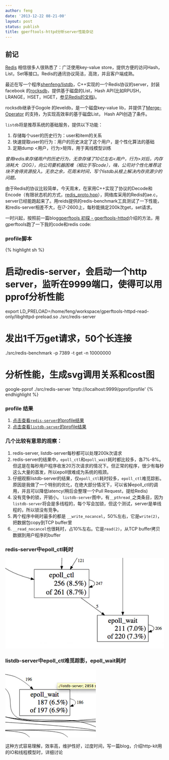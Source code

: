 ```yaml
---
author: feng
date: '2013-12-22 08-21-00'
layout: post
status: publish
title: gperftools-httpd分析server性能杂记
---
```


## 前记

[Redis](http://redis.io/) 相信很多人很熟悉了：广泛使用key-value
store，提供方便的访问Hash，List，Set等接口。Redis的通讯协议简洁，高效，并且客户端成熟。

最近在写一个程序[shenfeng/listdb](https://github.com/shenfeng/listdb)，C++实现的一个Redis协议的server，封装facebook
的[rocksdb](http://rocksdb.org/)，提供基于磁盘的List，Hash API(比如RPUSH，LRANGE，HSET，HGET，[参见Redis的文档](http://redis.io/commands#list))。

rocksdb继承于Gogole 的leveldb，是一个磁盘key-value lib，并提供了[Merge-Operator](https://github.com/facebook/rocksdb/wiki/Merge-Operator)
的支持，为实现高效率的基于磁盘List， Hash API创造了条件。

`listdb`将是推荐系统的基础服务，提供以下功能：

1. 存储每个user的历史行为：user和item的关系
2. 快速提取user的行为：用户的历史决定了这个用户，是个性化算法的基础
3. 定期dump <用户，行为>矩阵，用于离线模型训练

*曾用redis来存储用户的历史行为，无奈存储了10亿左右<用户，行为>对后，内存消耗大（20G），向公司要机器困难（相比于写code），嗨，公司对个性化推荐这块不舍得资源投入。无奈之余，花周末时间，写个listdb从根上解决内存资源少的问题。*

由于Redis的协议比较简单，今天周末，在家用C++实现了协议的Decode和Encode（有限状态机的方式，[redis_proto.hpp](https://github.com/shenfeng/listdb/blob/master/src/redis_proto.hpp)），网络库采用的Redis的ae.c，server已经能跑起来了。用reids提供的redis-benchmark工具测试了一下性能，和redis-server相差不大，在i7-2600上，每秒能搞定200k次get，set请求。

一时兴起，按照前一篇blog[gperftools 初探 -
gperftools-httpd](http://shenfeng.me/gperftools-gperftools-httpd.html)介绍的方法，用gperftools跑了一下我的code和redis
code:

### profile脚本

{% highlight sh %}
# 启动redis-server，会启动一个http server，监听在9999端口，使得可以用pprof分析性能
export LD_PRELOAD=/home/feng/workspace/gperftools-httpd-read-only/libghttpd-preload.so
./src/redis-server

# 发出1千万get请求，50个长连接
./src/redis-benchmark -p 7389 -t get -n 10000000

# 分析性能，生成svg调用关系和cost图
google-pprof ./src/redis-server 'http://localhost:9999/pprof/profile'
{% endhighlight %}

### profile 结果  

1. [点击查看`redis-server`的profile结果](/imgs/redis-server-profile.svg)
2. [点击查看`listdb-server`的profile结果](/imgs/listdb-server-profile.svg)

### 几个比较有意思的观察：

1. redis-server, listdb-server每秒都可以处理200k次请求
2. redis-server的结果中，`epoll_ctl`和`epoll_wait`耗时都比较多，各7%-8%。但这是在每秒用户程序收发20万次请求的情况下。但正常的程序，很少有每秒这么大量的首发，所以epoll很难成为系统的瓶颈。
3. 仔细观察listdb-server的结果，仅`epoll_ctl`耗时较多，`epoll_ctl`难觅踪影。原因是我做了一个特别的优化，在绝大部分情况下，可以省掉epoll_ctl的调用，并且可以降低latency(稍后会整理一个Pull Request，提给Redis)
4. 没有竞争的锁，开销小。 `listdb-server`图中，有`__pthread_`之类条目，因为`listdb-server`将会是多线程的，每个写会加锁，但这个测试，server是单线程的，所以锁没有竞争。
5. 两个程序中耗时最多的都是 `__write_nocancel`，50%左右，它是`write(2)`，把数据包copy到TCP buffer里
6. `__read_nocancel`也很耗时，占10%左右。它是`read(2)`，从TCP buffer拷贝数据到用户程序的buffer


### redis-server中epoll_ctl耗时

![epoll_ctl](/imgs/redis-epoll_ctl_epoll_wait.jpg)

### listdb-server中epoll_ctl难觅踪影，epoll_wait耗时

![epoll_ctl](/imgs/listdb_epoll_wait.jpg)

这种方式容易理解，效率高，维护性好，过度时间，写一篇blog，介绍http-kit用的IO和线程模型时，详细讨论
